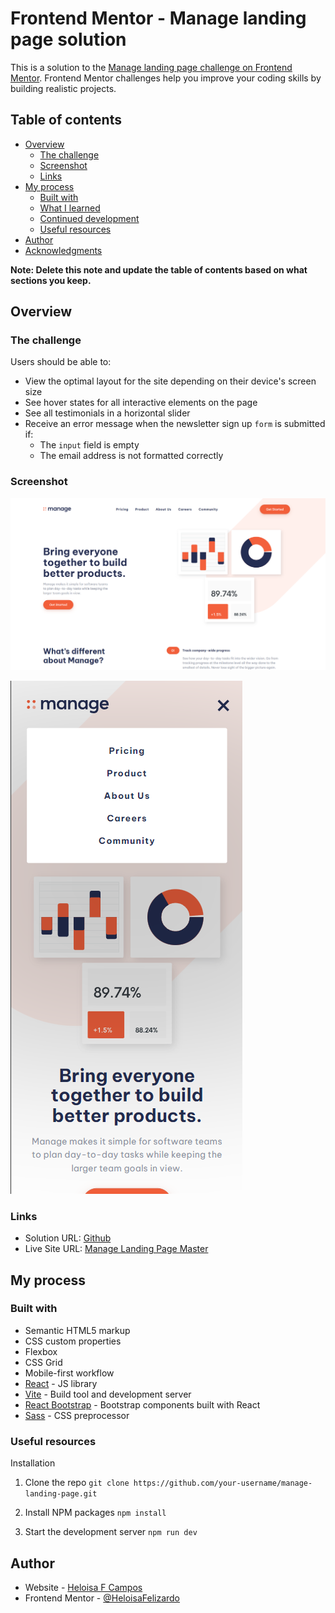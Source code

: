 # Frontend Mentor - Manage landing page solution

This is a solution to the [Manage landing page challenge on Frontend Mentor](https://www.frontendmentor.io/challenges/manage-landing-page-SLXqC6P5). Frontend Mentor challenges help you improve your coding skills by building realistic projects. 

## Table of contents

- [Overview](#overview)
  - [The challenge](#the-challenge)
  - [Screenshot](#screenshot)
  - [Links](#links)
- [My process](#my-process)
  - [Built with](#built-with)
  - [What I learned](#what-i-learned)
  - [Continued development](#continued-development)
  - [Useful resources](#useful-resources)
- [Author](#author)
- [Acknowledgments](#acknowledgments)

**Note: Delete this note and update the table of contents based on what sections you keep.**

## Overview

### The challenge

Users should be able to:

- View the optimal layout for the site depending on their device's screen size
- See hover states for all interactive elements on the page
- See all testimonials in a horizontal slider
- Receive an error message when the newsletter sign up `form` is submitted if:
  - The `input` field is empty
  - The email address is not formatted correctly

### Screenshot

![Desktop](/src/assets/design/solution.jpg)

![Mobile](/src/assets/design/solution-mobile.jpg)

### Links

- Solution URL: [Github](https://github.com/HeloisaFelizardo/manage-landing-page-master)
- Live Site URL: [Manage Landing Page Master](https://heloisafelizardo.github.io/manage-landing-page-master/)

## My process

### Built with

- Semantic HTML5 markup
- CSS custom properties
- Flexbox
- CSS Grid
- Mobile-first workflow
- [React](https://reactjs.org/) - JS library
- [Vite](https://vitejs.dev/) - Build tool and development server
- [React Bootstrap](https://react-bootstrap.github.io/) - Bootstrap components built with React
- [Sass](https://sass-lang.com/) - CSS preprocessor

### Useful resources

Installation
1. Clone the repo
   `git clone https://github.com/your-username/manage-landing-page.git`

2. Install NPM packages
   `npm install`

3. Start the development server
   `npm run dev`

## Author

- Website - [Heloisa F Campos](https://github.com/HeloisaFelizardo)
- Frontend Mentor - [@HeloisaFelizardo](https://www.frontendmentor.io/profile/HeloisaFelizardo)



